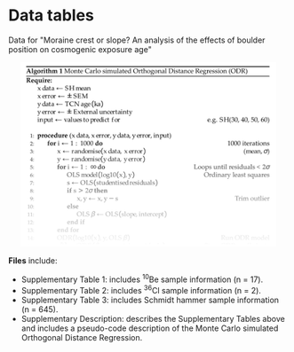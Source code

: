 # Data tables
Data for "Moraine crest or slope? An analysis of the effects of boulder position on cosmogenic exposure age"

<p align="center">
	<img width = "460" src="./images/pseudo.png"
</p>

**Files** include:

- Supplementary Table 1: includes <sup>10</sup>Be sample information (n = 17).
- Supplementary Table 2: includes <sup>36</sup>Cl sample information (n = 2).
- Supplementary Table 3: includes Schmidt hammer sample information (n = 645).
- Supplementary Description: describes the Supplementary Tables above and includes a pseudo-code description of the Monte Carlo simulated Orthogonal Distance Regression.
